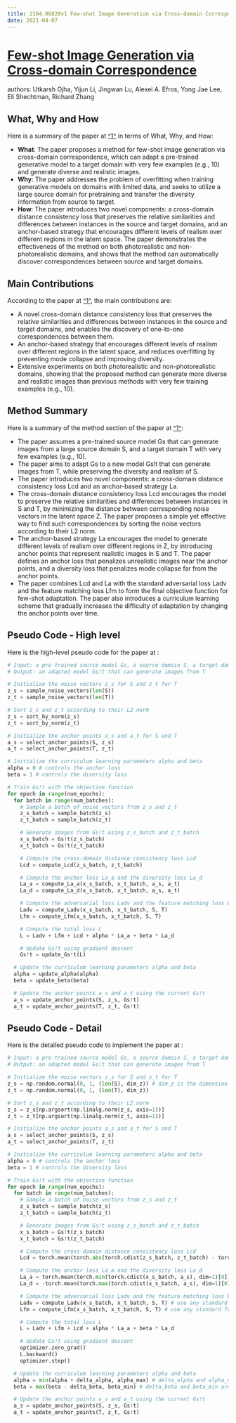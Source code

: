 ```yaml
---
title: 2104.06820v1 Few-shot Image Generation via Cross-domain Correspondence
date: 2021-04-07
---
```


# [Few-shot Image Generation via Cross-domain Correspondence](http://arxiv.org/abs/2104.06820v1)

authors: Utkarsh Ojha, Yijun Li, Jingwan Lu, Alexei A. Efros, Yong Jae Lee, Eli Shechtman, Richard Zhang


## What, Why and How

[1]: https://arxiv.org/pdf/2104.06820v1.pdf "arXiv:2104.06820v1 [cs.CV] 13 Apr 2021"
[2]: https://arxiv.org/abs/2104.06820 "Few-shot Image Generation via Cross-domain Correspondence"
[3]: https://arxiv.org/pdf/2104.06820v1%29%3C%22 "arXiv.org"

Here is a summary of the paper at [^1^][1] in terms of What, Why, and How:

- **What**: The paper proposes a method for few-shot image generation via cross-domain correspondence, which can adapt a pre-trained generative model to a target domain with very few examples (e.g., 10) and generate diverse and realistic images.
- **Why**: The paper addresses the problem of overfitting when training generative models on domains with limited data, and seeks to utilize a large source domain for pretraining and transfer the diversity information from source to target.
- **How**: The paper introduces two novel components: a cross-domain distance consistency loss that preserves the relative similarities and differences between instances in the source and target domains, and an anchor-based strategy that encourages different levels of realism over different regions in the latent space. The paper demonstrates the effectiveness of the method on both photorealistic and non-photorealistic domains, and shows that the method can automatically discover correspondences between source and target domains.


## Main Contributions

[1]: https://arxiv.org/pdf/2104.06820v1.pdf "arXiv:2104.06820v1 [cs.CV] 13 Apr 2021"
[2]: https://arxiv.org/abs/2104.06820 "Few-shot Image Generation via Cross-domain Correspondence"
[3]: https://arxiv.org/pdf/2104.06820v1%29%3C%22 "arXiv.org"

According to the paper at [^1^][1], the main contributions are:

- A novel cross-domain distance consistency loss that preserves the relative similarities and differences between instances in the source and target domains, and enables the discovery of one-to-one correspondences between them.
- An anchor-based strategy that encourages different levels of realism over different regions in the latent space, and reduces overfitting by preventing mode collapse and improving diversity.
- Extensive experiments on both photorealistic and non-photorealistic domains, showing that the proposed method can generate more diverse and realistic images than previous methods with very few training examples (e.g., 10).


## Method Summary

[1]: https://arxiv.org/pdf/2104.06820v1.pdf "arXiv:2104.06820v1 [cs.CV] 13 Apr 2021"
[2]: https://arxiv.org/abs/2104.06820 "Few-shot Image Generation via Cross-domain Correspondence"
[3]: https://arxiv.org/pdf/2104.06820v1%29%3C%22 "arXiv.org"

Here is a summary of the method section of the paper at [^1^][1]:

- The paper assumes a pre-trained source model Gs that can generate images from a large source domain S, and a target domain T with very few examples (e.g., 10).
- The paper aims to adapt Gs to a new model Gs!t that can generate images from T, while preserving the diversity and realism of S.
- The paper introduces two novel components: a cross-domain distance consistency loss Lcd and an anchor-based strategy La.
- The cross-domain distance consistency loss Lcd encourages the model to preserve the relative similarities and differences between instances in S and T, by minimizing the distance between corresponding noise vectors in the latent space Z. The paper proposes a simple yet effective way to find such correspondences by sorting the noise vectors according to their L2 norm.
- The anchor-based strategy La encourages the model to generate different levels of realism over different regions in Z, by introducing anchor points that represent realistic images in S and T. The paper defines an anchor loss that penalizes unrealistic images near the anchor points, and a diversity loss that penalizes mode collapse far from the anchor points.
- The paper combines Lcd and La with the standard adversarial loss Ladv and the feature matching loss Lfm to form the final objective function for few-shot adaptation. The paper also introduces a curriculum learning scheme that gradually increases the difficulty of adaptation by changing the anchor points over time.

## Pseudo Code - High level

Here is the high-level pseudo code for the paper at :

```python
# Input: a pre-trained source model Gs, a source domain S, a target domain T with few examples
# Output: an adapted model Gs!t that can generate images from T

# Initialize the noise vectors z_s for S and z_t for T
z_s = sample_noise_vectors(len(S))
z_t = sample_noise_vectors(len(T))

# Sort z_s and z_t according to their L2 norm
z_s = sort_by_norm(z_s)
z_t = sort_by_norm(z_t)

# Initialize the anchor points a_s and a_t for S and T
a_s = select_anchor_points(S, z_s)
a_t = select_anchor_points(T, z_t)

# Initialize the curriculum learning parameters alpha and beta
alpha = 0 # controls the anchor loss
beta = 1 # controls the diversity loss

# Train Gs!t with the objective function
for epoch in range(num_epochs):
  for batch in range(num_batches):
    # Sample a batch of noise vectors from z_s and z_t
    z_s_batch = sample_batch(z_s)
    z_t_batch = sample_batch(z_t)

    # Generate images from Gs!t using z_s_batch and z_t_batch
    x_s_batch = Gs!t(z_s_batch)
    x_t_batch = Gs!t(z_t_batch)

    # Compute the cross-domain distance consistency loss Lcd
    Lcd = compute_Lcd(z_s_batch, z_t_batch)

    # Compute the anchor loss La_a and the diversity loss La_d
    La_a = compute_La_a(x_s_batch, x_t_batch, a_s, a_t)
    La_d = compute_La_d(x_s_batch, x_t_batch, a_s, a_t)

    # Compute the adversarial loss Ladv and the feature matching loss Lfm
    Ladv = compute_Ladv(x_s_batch, x_t_batch, S, T)
    Lfm = compute_Lfm(x_s_batch, x_t_batch, S, T)

    # Compute the total loss L
    L = Ladv + Lfm + Lcd + alpha * La_a + beta * La_d

    # Update Gs!t using gradient descent
    Gs!t = update_Gs!t(L)

  # Update the curriculum learning parameters alpha and beta
  alpha = update_alpha(alpha)
  beta = update_beta(beta)

  # Update the anchor points a_s and a_t using the current Gs!t
  a_s = update_anchor_points(S, z_s, Gs!t)
  a_t = update_anchor_points(T, z_t, Gs!t)
```


## Pseudo Code - Detail

Here is the detailed pseudo code to implement the paper at :

```python
# Input: a pre-trained source model Gs, a source domain S, a target domain T with few examples
# Output: an adapted model Gs!t that can generate images from T

# Initialize the noise vectors z_s for S and z_t for T
z_s = np.random.normal(0, 1, (len(S), dim_z)) # dim_z is the dimension of the latent space
z_t = np.random.normal(0, 1, (len(T), dim_z))

# Sort z_s and z_t according to their L2 norm
z_s = z_s[np.argsort(np.linalg.norm(z_s, axis=1))]
z_t = z_t[np.argsort(np.linalg.norm(z_t, axis=1))]

# Initialize the anchor points a_s and a_t for S and T
a_s = select_anchor_points(S, z_s)
a_t = select_anchor_points(T, z_t)

# Initialize the curriculum learning parameters alpha and beta
alpha = 0 # controls the anchor loss
beta = 1 # controls the diversity loss

# Train Gs!t with the objective function
for epoch in range(num_epochs):
  for batch in range(num_batches):
    # Sample a batch of noise vectors from z_s and z_t
    z_s_batch = sample_batch(z_s)
    z_t_batch = sample_batch(z_t)

    # Generate images from Gs!t using z_s_batch and z_t_batch
    x_s_batch = Gs!t(z_s_batch)
    x_t_batch = Gs!t(z_t_batch)

    # Compute the cross-domain distance consistency loss Lcd
    Lcd = torch.mean(torch.abs(torch.cdist(z_s_batch, z_t_batch) - torch.cdist(x_s_batch, x_t_batch)))

    # Compute the anchor loss La_a and the diversity loss La_d
    La_a = torch.mean(torch.min(torch.cdist(x_s_batch, a_s), dim=1)[0]) + torch.mean(torch.min(torch.cdist(x_t_batch, a_t), dim=1)[0])
    La_d = -torch.mean(torch.max(torch.cdist(x_s_batch, a_s), dim=1)[0]) - torch.mean(torch.max(torch.cdist(x_t_batch, a_t), dim=1)[0])

    # Compute the adversarial loss Ladv and the feature matching loss Lfm
    Ladv = compute_Ladv(x_s_batch, x_t_batch, S, T) # use any standard GAN loss function
    Lfm = compute_Lfm(x_s_batch, x_t_batch, S, T) # use any standard feature matching loss function

    # Compute the total loss L
    L = Ladv + Lfm + Lcd + alpha * La_a + beta * La_d

    # Update Gs!t using gradient descent
    optimizer.zero_grad()
    L.backward()
    optimizer.step()

  # Update the curriculum learning parameters alpha and beta
  alpha = min(alpha + delta_alpha, alpha_max) # delta_alpha and alpha_max are hyperparameters
  beta = max(beta - delta_beta, beta_min) # delta_beta and beta_min are hyperparameters

  # Update the anchor points a_s and a_t using the current Gs!t
  a_s = update_anchor_points(S, z_s, Gs!t)
  a_t = update_anchor_points(T, z_t, Gs!t)
```